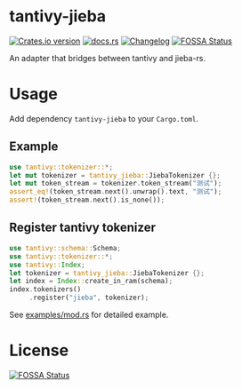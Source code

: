 # tantivy-jieba

[![Crates.io version][crate-img]][crate]
[![docs.rs][docs-img]][docs]
[![Changelog][changelog-img]][changelog]
[![FOSSA Status](https://app.fossa.io/api/projects/git%2Bgithub.com%2Fjiegec%2Ftantivy-jieba.svg?type=shield)](https://app.fossa.io/projects/git%2Bgithub.com%2Fjiegec%2Ftantivy-jieba?ref=badge_shield)

An adapter that bridges between tantivy and jieba-rs.

# Usage

Add dependency `tantivy-jieba` to your `Cargo.toml`.

## Example

```rust
use tantivy::tokenizer::*;
let mut tokenizer = tantivy_jieba::JiebaTokenizer {};
let mut token_stream = tokenizer.token_stream("测试");
assert_eq!(token_stream.next().unwrap().text, "测试");
assert!(token_stream.next().is_none());
```

## Register tantivy tokenizer

```rust
use tantivy::schema::Schema;
use tantivy::tokenizer::*;
use tantivy::Index;
let tokenizer = tantivy_jieba::JiebaTokenizer {};
let index = Index::create_in_ram(schema);
index.tokenizers()
     .register("jieba", tokenizer);
```

See [examples/mod.rs](examples/mod.rs) for detailed example.

[crate-img]:     https://img.shields.io/crates/v/tantivy-jieba.svg
[crate]:         https://crates.io/crates/tantivy-jieba
[changelog-img]: https://img.shields.io/badge/changelog-online-blue.svg
[changelog]:     https://github.com/jiegec/tantivy-jieba/blob/master/CHANGELOG.md
[docs-img]:      https://docs.rs/tantivy-jieba/badge.svg
[docs]:          https://docs.rs/tantivy-jieba

# License

[![FOSSA Status](https://app.fossa.io/api/projects/git%2Bgithub.com%2Fjiegec%2Ftantivy-jieba.svg?type=large)](https://app.fossa.io/projects/git%2Bgithub.com%2Fjiegec%2Ftantivy-jieba?ref=badge_large)

